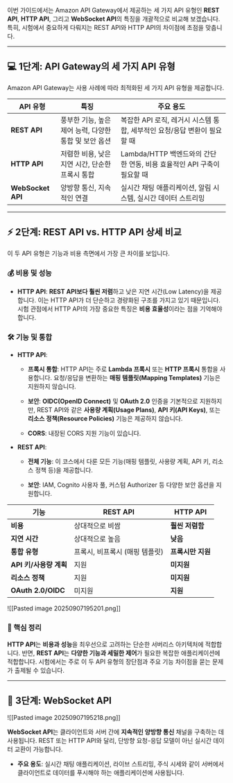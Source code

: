 
이번 가이드에서는 Amazon API Gateway에서 제공하는 세 가지 API 유형인 **REST API**, **HTTP API**, 그리고 **WebSocket API**의 특징을 개괄적으로 비교해 보겠습니다. 특히, 시험에서 중요하게 다뤄지는 REST API와 HTTP API의 차이점에 초점을 맞춥니다.

---

## 💻 1단계: API Gateway의 세 가지 API 유형

Amazon API Gateway는 사용 사례에 따라 최적화된 세 가지 API 유형을 제공합니다.

|API 유형|특징|주요 용도|
|---|---|---|
|**REST API**|풍부한 기능, 높은 제어 능력, 다양한 통합 및 보안 옵션|복잡한 API 로직, 레거시 시스템 통합, 세부적인 요청/응답 변환이 필요할 때|
|**HTTP API**|저렴한 비용, 낮은 지연 시간, 단순한 프록시 통합|Lambda/HTTP 백엔드와의 간단한 연동, 비용 효율적인 API 구축이 필요할 때|
|**WebSocket API**|양방향 통신, 지속적인 연결|실시간 채팅 애플리케이션, 알림 시스템, 실시간 데이터 스트리밍|

---

## ⚡ 2단계: REST API vs. HTTP API 상세 비교

이 두 API 유형은 기능과 비용 측면에서 가장 큰 차이를 보입니다.

### 💰 비용 및 성능

- **HTTP API**: **REST API보다 훨씬 저렴**하고 낮은 지연 시간(Low Latency)을 제공합니다. 이는 HTTP API가 더 단순하고 경량화된 구조를 가지고 있기 때문입니다. 시험 관점에서 HTTP API의 가장 중요한 특징은 **비용 효율성**이라는 점을 기억해야 합니다.

### 🛠️ 기능 및 통합

- **HTTP API**:
    
    - **프록시 통합**: HTTP API는 주로 **Lambda 프록시** 또는 **HTTP 프록시** 통합을 사용합니다. 요청/응답을 변환하는 **매핑 템플릿(Mapping Templates)** 기능은 지원하지 않습니다.
        
    - **보안**: **OIDC(OpenID Connect)** 및 **OAuth 2.0** 인증을 기본적으로 지원하지만, REST API와 같은 **사용량 계획(Usage Plans)**, **API 키(API Keys)**, 또는 **리소스 정책(Resource Policies)** 기능은 제공하지 않습니다.
        
    - **CORS**: 내장된 CORS 지원 기능이 있습니다.
        
- **REST API**:
    
    - **전체 기능**: 이 코스에서 다룬 모든 기능(매핑 템플릿, 사용량 계획, API 키, 리소스 정책 등)을 제공합니다.
        
    - **보안**: IAM, Cognito 사용자 풀, 커스텀 Authorizer 등 다양한 보안 옵션을 지원합니다.
        

| 기능                 | REST API           | HTTP API    |
| ------------------ | ------------------ | ----------- |
| **비용**             | 상대적으로 비쌈           | **훨씬 저렴함**  |
| **지연 시간**          | 상대적으로 높음           | **낮음**      |
| **통합 유형**          | 프록시, 비프록시 (매핑 템플릿) | **프록시만 지원** |
| **API 키/사용량 계획**   | 지원                 | **미지원**     |
| **리소스 정책**         | 지원                 | **미지원**     |
| **OAuth 2.0/OIDC** | 미지원                | **지원**      |

![[Pasted image 20250907195201.png]]

### 📝 핵심 정리

**HTTP API**는 **비용과 성능**을 최우선으로 고려하는 단순한 서버리스 아키텍처에 적합합니다. 반면, **REST API**는 **다양한 기능과 세밀한 제어**가 필요한 복잡한 애플리케이션에 적합합니다. 시험에서는 주로 이 두 API 유형의 장단점과 주요 기능 차이점을 묻는 문제가 출제될 수 있습니다.

---

## 📡 3단계: WebSocket API

![[Pasted image 20250907195218.png]]

**WebSocket API**는 클라이언트와 서버 간에 **지속적인 양방향 통신** 채널을 구축하는 데 사용됩니다. REST 또는 HTTP API와 달리, 단방향 요청-응답 모델이 아닌 실시간 데이터 교환이 가능합니다.

- **주요 용도**: 실시간 채팅 애플리케이션, 라이브 스트리밍, 주식 시세와 같이 서버에서 클라이언트로 데이터를 푸시해야 하는 애플리케이션에 사용됩니다.